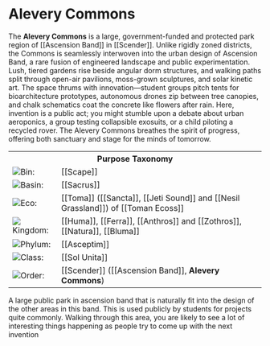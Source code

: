 <!-- wiki-header-section:start -->
# Alevery Commons

The **Alevery Commons** is a large, government-funded and protected park region of [[Ascension Band]] in [[Scender]]. Unlike rigidly zoned districts, the Commons is seamlessly interwoven into the urban design of Ascension Band, a rare fusion of engineered landscape and public experimentation. Lush, tiered gardens rise beside angular dorm structures, and walking paths split through open-air pavilions, moss-grown sculptures, and solar kinetic art. The space thrums with innovation—student groups pitch tents for bioarchitecture prototypes, autonomous drones zip between tree canopies, and chalk schematics coat the concrete like flowers after rain. Here, invention is a public act; you might stumble upon a debate about urban aeroponics, a group testing collapsible exosuits, or a child piloting a recycled rover. The Alevery Commons breathes the spirit of progress, offering both sanctuary and stage for the minds of tomorrow.
<!-- wiki-header-section:end -->

<!-- taxonomy-table-section:start -->
<div class="taxonomy-table">
  <table>
    <tr>
      <th colspan="3">Purpose Taxonomy</th>
    </tr>
    <tr>
      <td class="taxon-label"><img src="../svg/bin.svg" class="taxon-icon">Bin:</td>
      <td class="taxon-content" colspan="2">[[Scape]]</td>
    </tr>
    <tr>
      <td class="taxon-label"><img src="../svg/basin.svg" class="taxon-icon">Basin:</td>
      <td class="taxon-content" colspan="2">[[Sacrus]]</td>
    </tr>
    <tr>
      <td class="taxon-label"><img src="../svg/eco.svg" class="taxon-icon">Eco:</td>
      <td class="taxon-content" colspan="2">[[Toma]] ([[Sancta]], [[Jeti Sound]] and [[Nesil Grassland]]) of [[Toman Ecoss]]</td>
    </tr>
    <tr>
      <td class="taxon-label"><img src="../svg/kingdom.svg" class="taxon-icon">Kingdom:</td>
      <td class="taxon-content" colspan="2">[[Huma]], [[Ferra]], [[Anthros]] and [[Zothros]], [[Natura]], [[Bluma]]</td>
    </tr>
    <tr>
      <td class="taxon-label"><img src="../svg/phylum.svg" class="taxon-icon">Phylum:</td>
      <td class="taxon-content" colspan="2">[[Asceptim]]</td>
    </tr>
    <tr>
      <td class="taxon-label"><img src="../svg/class.svg" class="taxon-icon">Class:</td>
      <td class="taxon-content" colspan="2">[[Sol Unita]]</td>
    </tr>
    <tr>
      <td class="taxon-label"><img src="../svg/order.svg" class="taxon-icon">Order:</td>
      <td class="taxon-content" colspan="2">[[Scender]] ([[Ascension Band]], <b>Alevery Commons</b>)</td>
    </tr>
  </table>
</div>
<!-- taxonomy-table-section:end -->

<!-- not-for-live-publishing:start -->
<!-- obsidian-pull:start -->
A large public park in ascension band that is naturally fit into the design of the other areas in this band. This is used publicly by students for projects quite commonly. Walking through this area, you are likely to see a lot of interesting things happening as people try to come up with the next invention




<!-- obsidian-pull:end -->
<!-- not-for-live-publishing:end -->